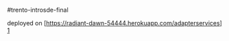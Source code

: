 #trento-introsde-final

deployed on [https://radiant-dawn-54444.herokuapp.com/adapterservices] [1]

[1]: https://radiant-dawn-54444.herokuapp.com/adapterservices